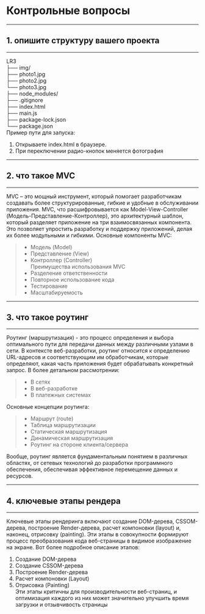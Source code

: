 # Контрольные вопросы
***
## 1.	опишите структуру вашего проекта
***
LR3  
├── img/  
├── photo1.jpg  
├── photo2.jpg  
└── photo3.jpg  
├── node_modules/  
├── .gitignore  
├── index.html  
├── main.js  
├── package-lock.json  
└── package.json  
Пример пути для запуска:
1. Открываете index.html в браузере.
2. При переключении радио-кнопок меняется фотография
***
## 2.	что такое MVC
***
MVC – это мощный инструмент, который помогает разработчикам создавать более структурированные, гибкие и удобные в обслуживании приложения. 
MVC, что расшифровывается как Model-View-Controller (Модель-Представление-Контроллер), это архитектурный шаблон, который разделяет приложение на три взаимосвязанных компонента. Это позволяет упростить разработку и поддержку приложений, делая их более модульными и гибкими. 
Основные компоненты MVC:  
> -	Модель (Model)  
> -	Представление (View)  
> -	Контроллер (Controller)  
Преимущества использования MVC  
> -	Разделение ответственности  
> -	Повторное использование кода  
> -	Тестирование  
> -	Масштабируемость  
***
## 3.	что такое роутинг
***
Роутинг (маршрутизация) - это процесс определения и выбора оптимального пути для передачи данных между различными узлами в сети. В контексте веб-разработки, роутинг относится к определению URL-адресов и соответствующим им обработчикам, которые определяют, какая часть приложения будет обрабатывать конкретный запрос. 
В более детальном рассмотрении:
> -	В сетях  
> -	В веб-разработке  
> -	В платежных системах  

Основные концепции роутинга:  
>	- Маршрут (route)  
> -	Таблица маршрутизации  
> -	Статическая маршрутизация  
> -	Динамическая маршрутизация  
> -	Роутинг на стороне клиента/сервера  
  
Вообще, роутинг является фундаментальным понятием в различных областях, от сетевых технологий до разработки программного обеспечения, обеспечивая эффективное перемещение данных и ресурсов. 
***
## 4.	ключевые этапы рендера
***
Ключевые этапы рендеринга включают создание DOM-дерева, CSSOM-дерева, построение Render-дерева, расчет компоновки (layout) и, наконец, отрисовку (painting). Эти этапы в совокупности формируют процесс преобразования кода веб-страницы в видимое изображение на экране. 
Вот более подробное описание этапов:
1.	Создание DOM-дерева  
2.	Создание CSSOM-дерева  
3.	Построение Render-дерева  
4.	Расчет компоновки (Layout)  
5.	Отрисовка (Painting)  
Эти этапы критичны для производительности веб-страниц, и оптимизация каждого из них может значительно улучшить время загрузки и отзывчивость страницы

